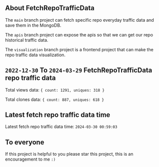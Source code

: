 ## About FetchRepoTrafficData

The `main` branch project can fetch specific repo everyday traffic data and save them in the MongoDB.

The `apis` branch project can expose the apis so that we can get our repo historical traffic data.

The `visualization` branch project is a frontend project that can make the repo traffic data visualization.

## `2022-12-30` To `2024-03-29` FetchRepoTrafficData repo traffic data

Total views data: `{ count: 1291, uniques: 318 }`

Total clones data: `{ count: 887, uniques: 618 }`

## Latest fetch repo traffic data time

Latest fetch repo traffic data time: `2024-03-30 00:59:03`

## To everyone

If this project is helpful to you please star this project, this is an encouragement to me `:)`



